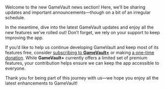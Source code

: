 Welcome to the new GameVault news section! Here, we’ll be sharing updates and important announcements—though on a bit of an irregular schedule.

In the meantime, dive into the latest GameVault updates and enjoy all the new features we’ve rolled out! Don’t forget, we rely on your support to keep improving the app.

If you’d like to help us continue developing GameVault and keep most of its features free, consider [subscribing to **GameVault+**](https://gamevau.lt/gamevault-plus) or making [a one-time donation](https://phalco.de/support-us). While **GameVault+** currently offers a limited set of premium features, your contribution helps ensure we can keep the app accessible to everyone.

Thank you for being part of this journey with us—we hope you enjoy all the latest enhancements to GameVault!
